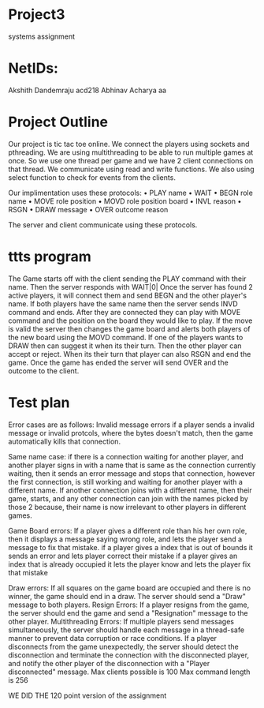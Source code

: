 # Project3
systems assignment
# NetIDs:
Akshith Dandemraju acd218
Abhinav Acharya aa

# Project Outline
Our project is tic tac toe online. We connect the players using sockets and pthreading. We are using multithreading to be able to run multiple games at once. 
So we use one thread per game and we have 2 client connections on that thread. We communicate using read and write functions. We also using select function to check for events from the clients.

Our implimentation uses these protocols:
• PLAY name
• WAIT
• BEGN role name
• MOVE role position
• MOVD role position board
• INVL reason
• RSGN
• DRAW message
• OVER outcome reason

The server and client communicate using these protocols. 

# ttts program
The Game starts off with the client sending the PLAY command with their name. Then the server responds with WAIT|0|
Once the server has found 2 active players, it will connect them and send BEGN and the other player's name.
If both players have the same name then the server sends INVD command and ends.
After they are connected they can play with MOVE command and the position on the board they would like to play.
If the move is valid the server then changes the game board and alerts both players of the new board using the MOVD command.
If one of the players wants to DRAW then can suggest it when its their turn. Then the other player can accept or reject.
When its their turn that player can also RSGN and end the game.
Once the game has ended the server will send OVER and the outcome to the client.

# Test plan
Error cases are as follows: 
Invalid message errors if a player sends a invalid message or invalid protcols, where the bytes doesn't match, then the game automatically kills that connection.

Same name case:
if there is a connection waiting for another player, and another player signs in with a name that is same as the connection currently waiting, then it sends an error message and stops that connection, however the first connection, is still working and waiting for another player with a different name. If another connection joins with a different name, then their game, starts, and any other connection can join with the names picked by those 2 because, their name is now irrelevant to other players in different games.

Game Board errors:
If a player gives a different role than his her own role, then it displays a message saying wrong role, and lets the player send a message to fix that mistake.
if a player gives a index that is out of bounds it sends an error and lets player correct their mistake
if a player gives an index that is already occupied it lets the player know and lets the player fix that mistake

Draw errors:
If all squares on the game board are occupied and there is no winner, the game should end in a draw. The server should send a "Draw" message to both players.
Resign Errors:
If a player resigns from the game, the server should end the game and send a "Resignation" message to the other player.
Multithreading Errors:
If multiple players send messages simultaneously, the server should handle each message in a thread-safe manner to prevent data corruption or race conditions.
If a player disconnects from the game unexpectedly, the server should detect the disconnection and terminate the connection with the disconnected player, and notify the other player of the disconnection with a "Player disconnected" message.
Max clients possible is 100
Max command length is 256

WE DID THE 120 point version of the assignment
